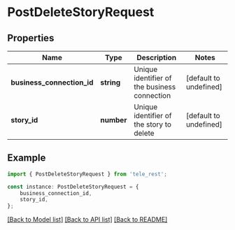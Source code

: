 # PostDeleteStoryRequest


## Properties

Name | Type | Description | Notes
------------ | ------------- | ------------- | -------------
**business_connection_id** | **string** | Unique identifier of the business connection | [default to undefined]
**story_id** | **number** | Unique identifier of the story to delete | [default to undefined]

## Example

```typescript
import { PostDeleteStoryRequest } from 'tele_rest';

const instance: PostDeleteStoryRequest = {
    business_connection_id,
    story_id,
};
```

[[Back to Model list]](../README.md#documentation-for-models) [[Back to API list]](../README.md#documentation-for-api-endpoints) [[Back to README]](../README.md)
